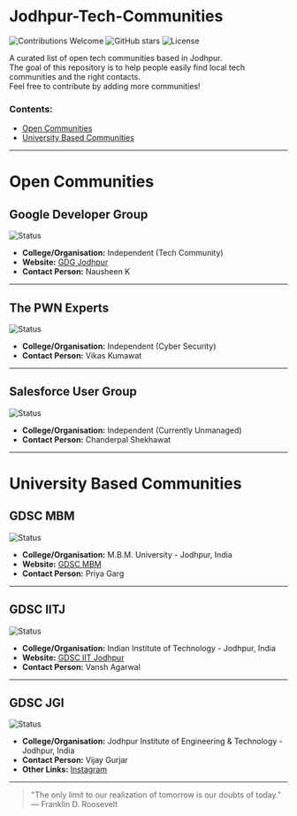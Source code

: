  # Jodhpur-Tech-Communities
 
 ![Contributions Welcome](https://img.shields.io/badge/Contributions-Welcome-brightgreen)
 ![GitHub stars](https://img.shields.io/github/stars/priyanshusingh9694/jodhpur-tech-communities?style=social)
 ![License](https://img.shields.io/badge/License-MIT-blue)
 
 A curated list of open tech communities based in Jodhpur.  
 The goal of this repository is to help people easily find local tech communities and the right contacts.  
 Feel free to contribute by adding more communities!
 
 ### Contents:
 - [Open Communities](#open-communities)
 - [University Based Communities](#university-based-communities)
 
 ---
 
 # Open Communities
 
 ## **Google Developer Group**
 ![Status](https://img.shields.io/badge/Status-Active-brightgreen)
 - **College/Organisation:** Independent (Tech Community)
 - **Website:** [GDG Jodhpur](https://gdg.community.dev/gdg-jodhpur/)
 - **Contact Person:** Nausheen K
 
 ---
 
 ## **The PWN Experts** 
 ![Status](https://img.shields.io/badge/Status-Active-brightgreen)
 - **College/Organisation:** Independent (Cyber Security)
 - **Contact Person:** Vikas Kumawat
 
 ---
 
 ## **Salesforce User Group**
 ![Status](https://img.shields.io/badge/Status-Unmanaged-lightgrey)
 - **College/Organisation:** Independent (Currently Unmanaged)
 - **Contact Person:** Chanderpal Shekhawat
 
 ---
 
 # University Based Communities
 
 ## **GDSC MBM**
 ![Status](https://img.shields.io/badge/Status-Active-brightgreen)
 - **College/Organisation:** M.B.M. University - Jodhpur, India
 - **Website:** [GDSC MBM](https://gdsc.community.dev/mbm-university-jodhpur-india/)
 - **Contact Person:** Priya Garg
 
 ---
 
 ## **GDSC IITJ**
 ![Status](https://img.shields.io/badge/Status-Active-brightgreen)
 - **College/Organisation:** Indian Institute of Technology - Jodhpur, India
 - **Website:** [GDSC IIT Jodhpur](https://gdsc.community.dev/indian-institute-of-technology-jodhpur-india/)
 - **Contact Person:** Vansh Agarwal
 
 ---
 
 ## **GDSC JGI**
 ![Status](https://img.shields.io/badge/Status-Active-brightgreen)
 - **College/Organisation:** Jodhpur Institute of Engineering & Technology - Jodhpur, India
 - **Contact Person:** Vijay Gurjar
 - **Other Links:** [Instagram](https://www.instagram.com/dsc.jgi/)
 
 ---
 
 > "The only limit to our realization of tomorrow is our doubts of today." — Franklin D. Roosevelt
